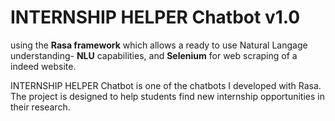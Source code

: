 # INTERNSHIP HELPER Chatbot v1.0

using the **Rasa framework** which allows a ready to use Natural Langage understanding- **NLU** capabilities, and **Selenium** for web scraping of a indeed website.

INTERNSHIP HELPER Chatbot is one of the chatbots I developed with Rasa. The project is designed to help students find new internship opportunities in their research.

